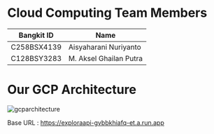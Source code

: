 # Cloud Computing Team Members

| Bangkit ID  | Name |
| ------------- | ------------- |
| C258BSX4139  | Aisyaharani Nuriyanto  |
| C128BSY3283  | M. Aksel Ghailan Putra  |

# Our GCP Architecture

![gcparchitecture](https://github.com/Explora-App/ExploraApi/assets/70193585/bd0d98e3-eaab-4d9c-b7bd-5416c48caa3e)

Base URL : https://exploraapi-gvbbkhiafq-et.a.run.app
